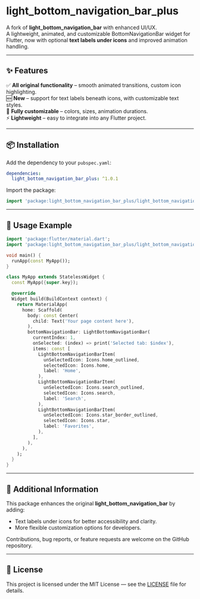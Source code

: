 # light_bottom_navigation_bar_plus

A fork of **light_bottom_navigation_bar** with enhanced UI/UX.  
A lightweight, animated, and customizable BottomNavigationBar widget for Flutter, now with optional **text labels under icons** and improved animation handling.

---

## ✨ Features

✅ **All original functionality** – smooth animated transitions, custom icon highlighting.  
🆕 **New** – support for text labels beneath icons, with customizable text styles.  
🎨 **Fully customizable** – colors, sizes, animation durations.  
⚡ **Lightweight** – easy to integrate into any Flutter project.

---

## 📦 Installation

Add the dependency to your `pubspec.yaml`:

```yaml
dependencies:
  light_bottom_navigation_bar_plus: ^1.0.1
```

Import the package:

```dart
import 'package:light_bottom_navigation_bar_plus/light_bottom_navigation_bar_plus.dart';
```

---

## 🚀 Usage Example

```dart
import 'package:flutter/material.dart';
import 'package:light_bottom_navigation_bar_plus/light_bottom_navigation_bar_plus.dart';

void main() {
  runApp(const MyApp());
}

class MyApp extends StatelessWidget {
  const MyApp({super.key});

  @override
  Widget build(BuildContext context) {
    return MaterialApp(
      home: Scaffold(
        body: const Center(
          child: Text('Your page content here'),
        ),
        bottomNavigationBar: LightBottomNavigationBar(
          currentIndex: 1,
          onSelected: (index) => print('Selected tab: $index'),
          items: const [
            LightBottomNavigationBarItem(
              unSelectedIcon: Icons.home_outlined,
              selectedIcon: Icons.home,
              label: 'Home',
            ),
            LightBottomNavigationBarItem(
              unSelectedIcon: Icons.search_outlined,
              selectedIcon: Icons.search,
              label: 'Search',
            ),
            LightBottomNavigationBarItem(
              unSelectedIcon: Icons.star_border_outlined,
              selectedIcon: Icons.star,
              label: 'Favorites',
            ),
          ],
        ),
      ),
    );
  }
}
```

---

## 📖 Additional Information

This package enhances the original **light_bottom_navigation_bar** by adding:  
- Text labels under icons for better accessibility and clarity.  
- More flexible customization options for developers.  

Contributions, bug reports, or feature requests are welcome on the GitHub repository.

---

## 📝 License

This project is licensed under the MIT License — see the [LICENSE](LICENSE) file for details.
